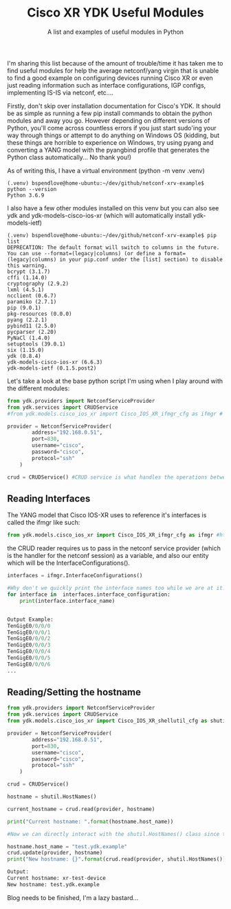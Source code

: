 ﻿---
layout: post
title: Cisco XR YDK Useful Modules
subtitle: A list and examples of useful modules in Python
comments: true
---

I'm sharing this list because of the amount of trouble/time it has taken me to find useful modules for help the average netconf/yang virgin that is unable to find a good example on configuring devices running Cisco XR or even just reading information such as interface configurations, IGP configs, implementing IS-IS via netconf, etc....

Firstly, don't skip over installation documentation for Cisco's YDK. It should be as simple as running a few pip install commands to obtain the python modules and away you go. However depending on different versions of Python, you'll come across countless errors if you just start sudo'ing your way through things or attempt to do anything on Windows OS (kidding, but these things are horrible to experience on Windows, try using pyang and converting a YANG model with the pyangbind profile that generates the Python class automatically... No thank you!)

As of writing this, I have a virtual environment (python -m venv .venv)
```
(.venv) bspendlove@home-ubuntu:~/dev/github/netconf-xrv-example$ python --version
Python 3.6.9
```

I also have a few other modules installed on this venv but you can also see ydk and ydk-models-cisco-ios-xr (which will automatically install  ydk-models-ietf)
```
(.venv) bspendlove@home-ubuntu:~/dev/github/netconf-xrv-example$ pip list
DEPRECATION: The default format will switch to columns in the future. You can use --format=(legacy|columns) (or define a format=(legacy|columns) in your pip.conf under the [list] section) to disable this warning.
bcrypt (3.1.7)
cffi (1.14.0)
cryptography (2.9.2)
lxml (4.5.1)
ncclient (0.6.7)
paramiko (2.7.1)
pip (9.0.1)
pkg-resources (0.0.0)
pyang (2.2.1)
pybind11 (2.5.0)
pycparser (2.20)
PyNaCl (1.4.0)
setuptools (39.0.1)
six (1.15.0)
ydk (0.8.4)
ydk-models-cisco-ios-xr (6.6.3)
ydk-models-ietf (0.1.5.post2)
```

Let's take a look at the base python script I'm using when I play around with the different modules:
```python
from ydk.providers import NetconfServiceProvider
from ydk.services import CRUDService
#from ydk.models.cisco_ios_xr import Cisco_IOS_XR_ifmgr_cfg as ifmgr # This is an example module, when we import modules referenced later in this post, it will be located here

provider = NetconfServiceProvider(
        address="192.168.0.51",
        port=830,
        username="cisco",
        password="cisco",
        protocol="ssh"
    )

crud = CRUDService() #CRUD service is what handles the operations between our Python code and creating the actual XML data for forming create/read/update/delete (CRUD) requests
```

## Reading Interfaces

The YANG model that Cisco IOS-XR uses to reference it's interfaces is called the ifmgr like such:
```python
from ydk.models.cisco_ios_xr import Cisco_IOS_XR_ifmgr_cfg as ifmgr #http://ydk.cisco.com/py/docs/gen_doc_df76b47e76a58aa15aee29b3b0484ba370fd9172.html
```

the CRUD reader requires us to pass in the netconf service provider (which is the handler for the netconf session) as a variable, and also our entity which will be the InterfaceConfigurations().

```python
interfaces = ifmgr.InterfaceConfigurations()

#Why don't we quickly print the interface names too while we are at it...
for interface in  interfaces.interface_configuration:
    print(interface.interface_name)


Output Example:
TenGigE0/0/0/0
TenGigE0/0/0/1
TenGigE0/0/0/2
TenGigE0/0/0/3
TenGigE0/0/0/4
TenGigE0/0/0/5
TenGigE0/0/0/6
...
```

## Reading/Setting the hostname

```python
from ydk.providers import NetconfServiceProvider
from ydk.services import CRUDService
from ydk.models.cisco_ios_xr import Cisco_IOS_XR_shellutil_cfg as shutil

provider = NetconfServiceProvider(
        address="192.168.0.51",
        port=830,
        username="cisco",
        password="cisco",
        protocol="ssh"
    )

crud = CRUDService()

hostname = shutil.HostNames()

current_hostname = crud.read(provider, hostname)

print("Current hostname: ".format(hostname.host_name))

#Now we can directly interact with the shutil.HostNames() class since this holds all the attributes/variables that can be used for the crud.update() function.

hostname.host_name = "test.ydk.example"
crud.update(provider, hostname)
print("New hostname: {}".format(crud.read(provider, shutil.HostNames()).host_name)) #This is a bad example but I have tried to not reuse any class to show you 100% the hostname has changed:

Output:
Current hostname: xr-test-device
New hostname: test.ydk.example
```

Blog needs to be finished, I'm a lazy bastard...